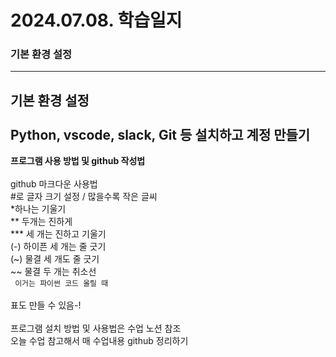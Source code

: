 # 2024.07.08. 학습일지 #
### 기본 환경 설정 ###
---
**기본 환경 설정**</br></br>
 Python, vscode, slack, Git 등 설치하고 계정 만들기 
---
**프로그램 사용 방법 및 github 작성법**</br></br>
github 마크다운 사용법</br>
#로 글자 크기 설정 / 많을수록 작은 글씨</br>
*하나는 기울기</br>
** 두개는 진하게</br>
*** 세 개는 진하고 기울기</br>
(-) 하이픈 세 개는 줄 긋기</br>
(~) 물결 세 개도 줄 긋기</br>
~~ 물결 두 개는 취소선</br>
``` 이거는 파이썬 코드 올릴 때```</br>
</br>
표도 만들 수 있음-!  
</br>
프로그램 설치 방법 및 사용법은 수업 노션 참조 
</br>
오늘 수업 참고해서 매 수업내용 github 정리하기 
